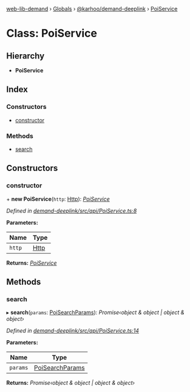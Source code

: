 [web-lib-demand](../README.md) › [Globals](../globals.md) › [@karhoo/demand-deeplink](../modules/_karhoo_demand_deeplink.md) › [PoiService](_karhoo_demand_deeplink.poiservice.md)

# Class: PoiService

## Hierarchy

* **PoiService**

## Index

### Constructors

* [constructor](_karhoo_demand_deeplink.poiservice.md#constructor)

### Methods

* [search](_karhoo_demand_deeplink.poiservice.md#search)

## Constructors

###  constructor

\+ **new PoiService**(`http`: [Http](../interfaces/_karhoo_demand_deeplink.http.md)): *[PoiService](_karhoo_demand_deeplink.poiservice.md)*

*Defined in [demand-deeplink/src/api/PoiService.ts:8](https://github.com/karhoo/web-lib-demand/blob/fbcb272/packages/demand-deeplink/src/api/PoiService.ts#L8)*

**Parameters:**

Name | Type |
------ | ------ |
`http` | [Http](../interfaces/_karhoo_demand_deeplink.http.md) |

**Returns:** *[PoiService](_karhoo_demand_deeplink.poiservice.md)*

## Methods

###  search

▸ **search**(`params`: [PoiSearchParams](../modules/_karhoo_demand_deeplink.md#poisearchparams)): *Promise‹object & object | object & object›*

*Defined in [demand-deeplink/src/api/PoiService.ts:14](https://github.com/karhoo/web-lib-demand/blob/fbcb272/packages/demand-deeplink/src/api/PoiService.ts#L14)*

**Parameters:**

Name | Type |
------ | ------ |
`params` | [PoiSearchParams](../modules/_karhoo_demand_deeplink.md#poisearchparams) |

**Returns:** *Promise‹object & object | object & object›*
